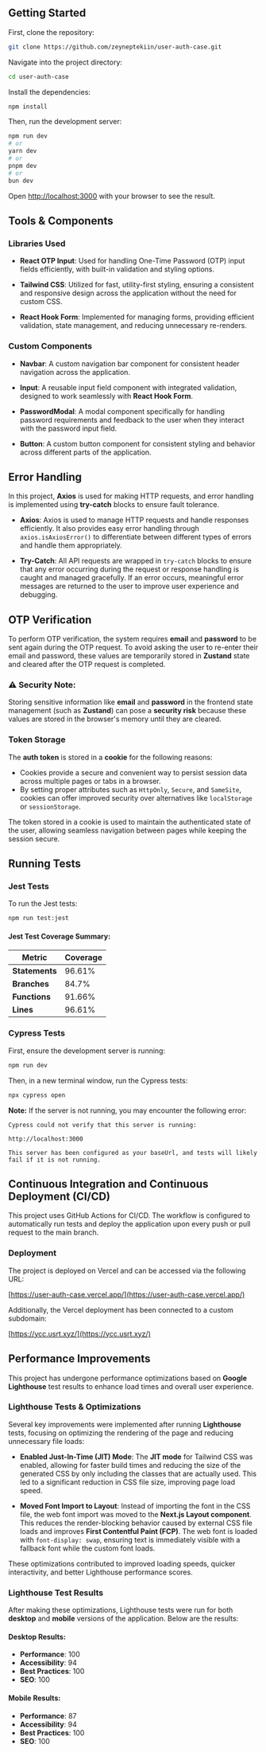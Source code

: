 ## Getting Started

First, clone the repository:

```bash
git clone https://github.com/zeyneptekiin/user-auth-case.git
```

Navigate into the project directory:

```bash
cd user-auth-case
```

Install the dependencies:

```bash
npm install
```

Then, run the development server:

```bash
npm run dev
# or
yarn dev
# or
pnpm dev
# or
bun dev
```

Open [http://localhost:3000](http://localhost:3000) with your browser to see the result.

## Tools & Components

### Libraries Used

- **React OTP Input**: Used for handling One-Time Password (OTP) input fields efficiently, with built-in validation and styling options.

- **Tailwind CSS**: Utilized for fast, utility-first styling, ensuring a consistent and responsive design across the application without the need for custom CSS.

- **React Hook Form**: Implemented for managing forms, providing efficient validation, state management, and reducing unnecessary re-renders.

### Custom Components

- **Navbar**: A custom navigation bar component for consistent header navigation across the application.

- **Input**: A reusable input field component with integrated validation, designed to work seamlessly with **React Hook Form**.

- **PasswordModal**: A modal component specifically for handling password requirements and feedback to the user when they interact with the password input field.

- **Button**: A custom button component for consistent styling and behavior across different parts of the application.

## Error Handling

In this project, **Axios** is used for making HTTP requests, and error handling is implemented using **try-catch** blocks to ensure fault tolerance.

- **Axios**: Axios is used to manage HTTP requests and handle responses efficiently. It also provides easy error handling through `axios.isAxiosError()` to differentiate between different types of errors and handle them appropriately.

- **Try-Catch**: All API requests are wrapped in `try-catch` blocks to ensure that any error occurring during the request or response handling is caught and managed gracefully. If an error occurs, meaningful error messages are returned to the user to improve user experience and debugging.

## OTP Verification

To perform OTP verification, the system requires **email** and **password** to be sent again during the OTP request. To avoid asking the user to re-enter their email and password, these values are temporarily stored in **Zustand** state and cleared after the OTP request is completed.

### ⚠ Security Note:

Storing sensitive information like **email** and **password** in the frontend state management (such as **Zustand**) can pose a **security risk** because these values are stored in the browser's memory until they are cleared.

### Token Storage

The **auth token** is stored in a **cookie** for the following reasons:

- Cookies provide a secure and convenient way to persist session data across multiple pages or tabs in a browser.
- By setting proper attributes such as `HttpOnly`, `Secure`, and `SameSite`, cookies can offer improved security over alternatives like `localStorage` or `sessionStorage`.

The token stored in a cookie is used to maintain the authenticated state of the user, allowing seamless navigation between pages while keeping the session secure.

## Running Tests

### Jest Tests

To run the Jest tests:

```bash
npm run test:jest
```
#### Jest Test Coverage Summary:

| Metric  | Coverage  |
|---------|-----------|
| **Statements** | 96.61%   |
| **Branches** | 84.7%    |
| **Functions** | 91.66%   |
| **Lines** | 96.61%   |


### Cypress Tests

First, ensure the development server is running:

```bash
npm run dev
```

Then, in a new terminal window, run the Cypress tests:

```bash
npx cypress open
```

**Note:** If the server is not running, you may encounter the following error:

```
Cypress could not verify that this server is running:

http://localhost:3000

This server has been configured as your baseUrl, and tests will likely fail if it is not running.
```

## Continuous Integration and Continuous Deployment (CI/CD)

This project uses GitHub Actions for CI/CD. The workflow is configured to automatically run tests and deploy the application upon every push or pull request to the main branch.

### Deployment

The project is deployed on Vercel and can be accessed via the following URL:

[https://user-auth-case.vercel.app/](https://user-auth-case.vercel.app/)

Additionally, the Vercel deployment has been connected to a custom subdomain:

[https://ycc.usrt.xyz/](https://ycc.usrt.xyz/)

## Performance Improvements

This project has undergone performance optimizations based on **Google Lighthouse** test results to enhance load times and overall user experience.

### Lighthouse Tests & Optimizations

Several key improvements were implemented after running **Lighthouse** tests, focusing on optimizing the rendering of the page and reducing unnecessary file loads:

- **Enabled Just-In-Time (JIT) Mode**:
  The **JIT mode** for Tailwind CSS was enabled, allowing for faster build times and reducing the size of the generated CSS by only including the classes that are actually used. This led to a significant reduction in CSS file size, improving page load speed.

- **Moved Font Import to Layout**:
  Instead of importing the font in the CSS file, the web font import was moved to the **Next.js Layout component**. This reduces the render-blocking behavior caused by external CSS file loads and improves **First Contentful Paint (FCP)**. The web font is loaded with `font-display: swap`, ensuring text is immediately visible with a fallback font while the custom font loads.

These optimizations contributed to improved loading speeds, quicker interactivity, and better Lighthouse performance scores.

### Lighthouse Test Results

After making these optimizations, Lighthouse tests were run for both **desktop** and **mobile** versions of the application. Below are the results:

#### Desktop Results:
- **Performance**: 100
- **Accessibility**: 94
- **Best Practices**: 100
- **SEO**: 100

#### Mobile Results:
- **Performance**: 87
- **Accessibility**: 94
- **Best Practices**: 100
- **SEO**: 100

